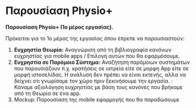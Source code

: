 # Παρουσίαση Physio+

**Παρουσίαση Physio+ (1ο μέρος εργασίας).**

Πρόκειται για το 1ο μέρος της εργασίας όπου έπρεπε να παρουσιαστούν:

1. **Ευχρηστία Θεωρία:** Αναγνώριση από τη βιβλιογραφία κανόνων ευχρηστίας για mobile apps / Επιλογή αυτών που θα εφαρμόσουμε.   
2. **Ευχρηστία σε Παρόμοιο Σύστημα:** Αναζήτηση παρόμοιων συστημάτων που παρουσιάζουν π.χ. κρατήσεις σε ιατρεία είτε σε μορφη App είτε σε μορφή ιστοσελίδας. Η ανάλυση δεν πρέπει να είναι εκτενής, αλλα να δείχνει οτι γνωρίσαμε τον χώρο πριν ξεκινήσουμε την εργασία. : Κάναμε αξιολόγηση ευχρηστίας με βάση τους κανόνες που βρήκαμε από τη Θεωρία σε ένα app.  
3. Mockup: Παρουσίαση της mobile εφαρμογής που θα παραδώσουμε
